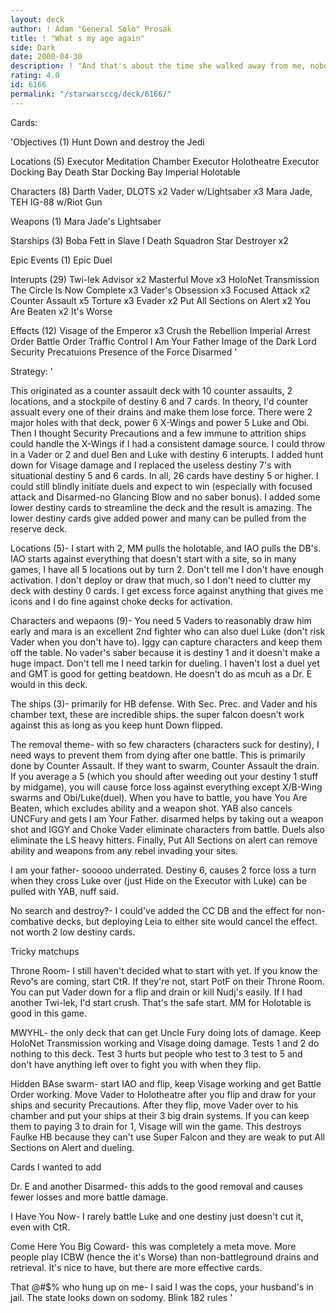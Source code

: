 ```yaml
---
layout: deck
author: ! Adam "General Solo" Prosak
title: ! "What s my age again"
side: Dark
date: 2000-04-30
description: ! "And that's about the time she walked away from me, nobody likes you when you're 23."
rating: 4.0
id: 6166
permalink: "/starwarsccg/deck/6166/"
---
```

Cards: 

'Objectives (1)
Hunt Down and destroy the Jedi

Locations (5)
Executor Meditation Chamber
Executor Holotheatre
Executor Docking Bay
Death Star Docking Bay
Imperial Holotable

Characters (8)
Darth Vader, DLOTS x2
Vader w/Lightsaber x3
Mara Jade, TEH
IG-88 w/Riot Gun

Weapons (1)
Mara Jade's Lightsaber

Starships (3)
Boba Fett in Slave I
Death Squadron Star Destroyer x2

Epic Events (1)
Epic Duel

Interupts (29)
Twi-lek Advisor x2
Masterful Move x3
HoloNet Transmission
The Circle Is Now Complete x3
Vader's Obsession x3
Focused Attack x2
Counter Assault x5
Torture x3
Evader x2
Put All Sections on Alert x2
You Are Beaten x2
It's Worse

Effects (12)
Visage of the Emperor x3
Crush the Rebellion
Imperial Arrest Order
Battle Order
Traffic Control
I Am Your Father
Image of the Dark Lord
Security Precatuions
Presence of the Force
Disarmed '

Strategy: '

This originated as a counter assault deck with 10 counter assaults, 2 locations, and a stockpile of destiny 6 and 7 cards.  In theory, I'd counter assualt every one of their drains and make them lose force.  There were 2 major holes with that deck, power 6 X-Wings and power 5 Luke and Obi.  Then I thought Security Precautions and a few immune to attrition ships could handle the X-Wings if I had a consistent damage source.  I could throw in a Vader or 2 and duel Ben and Luke with destiny 6 interupts.	I added hunt down for Visage damage and I replaced the useless destiny 7's with situational destiny 5 and 6 cards.  In all, 26 cards have destiny 5 or higher.  I could still blindly initiate duels and expect to win (especially with focused attack and Disarmed-no Glancing Blow and no saber bonus).  I added some lower destiny cards to streamline the deck and the result is amazing.	The lower destiny cards give added power and many can be pulled from the reserve deck.

Locations (5)- I start with 2, MM pulls the holotable, and IAO pulls the DB's.  IAO starts against everything that doesn't start with a site, so in many games, I have all 5 locations out by turn 2.  Don't tell me I don't have enough activation.  I don't deploy or draw that much, so I don't need to clutter my deck with destiny 0 cards.	I get excess force against anything that gives me icons and I do fine against choke decks for activation.

Characters and wepaons (9)- You need 5 Vaders to reasonably draw him early and mara is an excellent 2nd fighter who can also duel Luke (don't risk Vader when you don't have to).  Iggy can capture characters and keep them off the table.  No vader's saber because it is destiny 1 and it doesn't make a huge impact.  Don't tell me I need tarkin for dueling.  I haven't lost a duel yet and GMT is good for getting beatdown.  He doesn't do as mcuh as a Dr. E would in this deck.

The ships (3)- primarily for HB defense.  With Sec. Prec. and Vader and his chamber text, these are incredible ships.  the super falcon doesn't work against this as long as you keep hunt Down flipped.

The removal theme- with so few characters (characters suck for destiny), I need ways to prevent them from dying after one battle.  This is primarily done by Counter Assault.  If they want to swarm, Counter Assault the drain.  If you average a 5 (which you should after weeding out your destiny 1 stuff by midgame), you will cause force loss against everything except X/B-Wing swarms and Obi/Luke(duel).  When you have to battle, you have You Are Beaten, which excludes ability and a weapon shot.  YAB also cancels UNCFury and gets I am Your Father.  disarmed helps by taking out a weapon shot and IGGY and Choke Vader eliminate characters from battle.  Duels also eliminate the LS heavy hitters.  Finally, Put All Sections on alert can remove ability and weapons from any rebel invading your sites.

I am your father- sooooo underrated.  Destiny 6, causes 2 force loss a turn when they cross Luke over (just Hide on the Executor with Luke) can be pulled with YAB, nuff said.

No search and destroy?- I could've added the CC DB and the effect for non-combative decks, but deploying Leia to either site would cancel the effect.	not worth 2 low destiny cards.

Tricky matchups

Throne Room- I still haven't decided what to start with yet.  If you know the Revo's are coming, start CtR.  If they're not, start PotF on their Throne Room.  You can put Vader down for a flip and drain or kill Nudj's easily.  If I had another Twi-lek, I'd start crush.  That's the safe start. MM for Holotable is good in this game.

MWYHL- the only deck that can get Uncle Fury doing lots of damage.  Keep HoloNet Transmission working and Visage doing damage.	Tests 1 and 2 do nothing to this deck.	Test 3 hurts but people who test to 3 test to 5 and don't have anything left over to fight you with when they flip.

Hidden BAse swarm- start IAO and flip, keep Visage working and get Battle Order working.  Move Vader to Holotheatre after you flip and draw for your ships and security Precautions.  After they flip, move Vader over to his chamber and put your ships at their 3 big drain systems.	If you can keep them to paying 3 to drain for 1, Visage will win the game.  This destroys Faulke HB because they can't use Super Falcon and they are weak to put All Sections on Alert and dueling.

Cards I wanted to add

Dr. E and another Disarmed-  this adds to the good removal and causes fewer losses and more battle damage.

I Have You Now-  I rarely battle Luke and one destiny just doesn't cut it, even with CtR.

Come Here You Big Coward- this was completely a meta move.  More people play ICBW (hence the it's Worse) than non-battleground drains and retrieval.  It's nice to have, but there are more effective cards.

That @#$% who hung up on me- I said I was the cops, your husband's in jail.  The state looks down on sodomy. Blink 182 rules '
